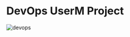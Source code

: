 # DevOps UserM Project

![devops](https://github.com/IlkayKaysanak/DevOps-UserM/assets/62389004/89ccc9ab-9ce3-44a7-a8b9-903613c4eb3a)

